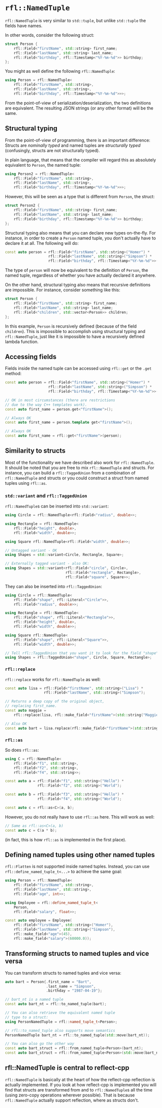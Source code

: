 # `rfl::NamedTuple`

`rfl::NamedTuple` is very similar to `std::tuple`, but unlike `std::tuple` the fields have names.

In other words, consider the following struct:

```cpp
struct Person {
    rfl::Field<"firstName", std::string> first_name;
    rfl::Field<"lastName", std::string> last_name;
    rfl::Field<"birthday", rfl::Timestamp<"%Y-%m-%d">> birthday;
};
```

You might as well define the following `rfl::NamedTuple`:

```cpp
using Person = rfl::NamedTuple<
    rfl::Field<"firstName", std::string>,
    rfl::Field<"lastName", std::string>,
    rfl::Field<"birthday", rfl::Timestamp<"%Y-%m-%d">>>;
```

From the point-of-view of serialization/deserialization, the two definitions are equivalent. 
The resulting JSON strings (or any other format) will be the same.


## Structural typing

From the point-of-view of programming, there is an important difference: Structs are *nominally typed*
and named tuples are *structurally typed* (confusingly, structs are not structurally typed).

In plain language, that means that the compiler will regard this as absolutely equivalent to `Person`, the named tuple:

```cpp
using Person2 = rfl::NamedTuple<
    rfl::Field<"firstName", std::string>,
    rfl::Field<"lastName", std::string>,
    rfl::Field<"birthday", rfl::Timestamp<"%Y-%m-%d">>>;
```

However, this will be seen as a type that is different from `Person`, the struct:

```cpp
struct Person2 {
    rfl::Field<"firstName", std::string> first_name;
    rfl::Field<"lastName", std::string> last_name;
    rfl::Field<"birthday", rfl::Timestamp<"%Y-%m-%d">> birthday;
};
```

Structural typing also means that you can declare new types on-the-fly. For instance, in order
to create a `Person` named tuple, you don't actually have to declare it at all. The following will do:

```cpp
const auto person = rfl::Field<"firstName", std::string>("Homer") *
                    rfl::Field<"lastName", std::string>("Simpson") *
                    rfl::Field<"birthday", rfl::Timestamp<"%Y-%m-%d">>("1987-04-19");
```

The type of `person` will now be equivalent to the definition of `Person`, the named tuple, 
regardless of whether you have actually declared it anywhere.

On the other hand, structural typing also means that recursive definitions are impossible.
For instance, consider something like this:

```cpp
struct Person {
    rfl::Field<"firstName", std::string> first_name;
    rfl::Field<"lastName", std::string> last_name;
    rfl::Field<"children", std::vector<Person>> children;
};
```

In this example, `Person` is recursively defined (because of the field `children`). 
This is impossible to accomplish using structural typing and `rfl::NamedTuple`, just like it is impossible to have a recursively defined lambda function.

## Accessing fields

Fields inside the named tuple can be accessed using `rfl::get` or the `.get` method:

```cpp
const auto person = rfl::Field<"firstName", std::string>("Homer") *
                    rfl::Field<"lastName", std::string>("Simpson") *
                    rfl::Field<"birthday", rfl::Timestamp<"%Y-%m-%d">>("1987-04-19");

// OK in most circumstances (there are restrictions
// due to the way C++ templates work).
const auto first_name = person.get<"firstName">();

// Always OK
const auto first_name = person.template get<"firstName">();

// Always OK
const auto first_name = rfl::get<"firstName">(person);
```

## Similarity to structs

Most of the functionality we have described also work for `rfl::NamedTuple`. 
It should be noted that you are free to mix `rfl::NamedTuple` and structs.
For instance, you can build a `rfl::TaggedUnion` from a combination of 
`rfl::NamedTuple` and structs or you could construct a struct from named tuples using
`rfl::as`.

### `std::variant` and `rfl::TaggedUnion`

`rfl::NamedTuple`s can be inserted into `std::variant`:

```cpp
using Circle = rfl::NamedTuple<rfl::Field<"radius", double>>;

using Rectangle = rfl::NamedTuple<
    rfl::Field<"height", double>,
    rfl::Field<"width", double>>;

using Square rfl::NamedTuple<rfl::Field<"width", double>>;

// Untagged variant - OK
using Shapes = std::variant<Circle, Rectangle, Square>;

// Externally tagged variant - also OK:
using Shapes = std::variant<rfl::Field<"circle", Circle>,
                            rfl::Field<"rectangle", Rectangle>,
                            rfl::Field<"square", Square>>;
```

They can also be inserted into `rfl::TaggedUnion`:

```cpp
using Circle = rfl::NamedTuple<
    rfl::Field<"shape", rfl::Literal<"Circle">>,
    rfl::Field<"radius", double>>;

using Rectangle = rfl::NamedTuple<
    rfl::Field<"shape", rfl::Literal<"Rectangle">>,
    rfl::Field<"height", double>,
    rfl::Field<"width", double>>;

using Square rfl::NamedTuple<
    rfl::Field<"shape", rfl::Literal<"Square">>,
    rfl::Field<"width", double>>;

// Tell rfl::TaggedUnion that you want it to look for the field "shape".
using Shapes = rfl::TaggedUnion<"shape", Circle, Square, Rectangle>;
```

### `rfl::replace`

`rfl::replace` works for `rfl::NamedTuple` as well:

```cpp
const auto lisa = rfl::Field<"firstName", std::string>("Lisa") *
                  rfl::Field<"lastName", std::string>("Simpson");

// Returns a deep copy of the original object,
// replacing first_name.
const auto maggie =
    rfl::replace(lisa, rfl::make_field<"firstName">(std::string("Maggie")));

// Also OK
const auto bart = lisa.replace(rfl::make_field<"firstName">(std::string("Bart")));
```

### `rfl::as`

So does `rfl::as`:

```cpp
using C = rfl::NamedTuple<
    rfl::Field<"f1", std::string>,
    rfl::Field<"f2", std::string>,
    rfl::Field<"f4", std::string>>;

const auto a = rfl::Field<"f1", std::string>("Hello") *  
               rfl::Field<"f2", std::string>("World");

const auto b = rfl::Field<"f3", std::string>("Hello") *  
               rfl::Field<"f4", std::string>("World");

const auto c = rfl::as<C>(a, b);
```

However, you do not really have to use `rfl::as` here. This will work as well:

```cpp
// Same as rfl::as<C>(a, b)
const auto c = C(a * b);
```

(in fact, this is how `rfl::as` is implemented in the first place).

## Defining named tuples using other named tuples

`rfl::Flatten` is not supported inside named tuples. Instead, you can use `rfl::define_named_tuple_t<...>`
to achieve the same goal:

```cpp
using Person = rfl::NamedTuple<
    rfl::Field<"firstName", std::string>,
    rfl::Field<"lastName", std::string>,
    rfl::Field<"age", int>>;

using Employee = rfl::define_named_tuple_t<
    Person,
    rfl::Field<"salary", float>>;

const auto employee = Employee(
    rfl::Field<"firstName", std::string>("Homer"),
    rfl::Field<"lastName", std::string>("Simpson"),
    rfl::make_field<"age">(45),
    rfl::make_field<"salary">(60000.0));
```

## Transforming structs to named tuples and vice versa

You can transform structs to named tuples and vice versa:

```cpp
auto bart = Person{.first_name = "Bart",
                   .last_name = "Simpson",
                   .birthday = "1987-04-19"};

// bart_nt is a named tuple
const auto bart_nt = rfl::to_named_tuple(bart);

// You can also retrieve the equivalent named tuple
// type to a struct:
using PersonNamedTuple = rfl::named_tuple_t<Person>;

// rfl::to_named_tuple also supports move semantics
PersonNamedTuple bart_nt = rfl::to_named_tuple(std::move(bart_nt));

// You can also go the other way
const auto bart_struct = rfl::from_named_tuple<Person>(bart_nt);
const auto bart_struct = rfl::from_named_tuple<Person>(std::move(bart_nt));
```

## rfl::NamedTuple is central to reflect-cpp

`rfl::NamedTuple` is basically at the heart of how the reflect-cpp reflection
is actually implemented. If you look at how reflect-cpp is implemented you will find that 
structs are transformed from and to `rfl::NamedTuple`s
all the time (using zero-copy operations wherever possible). 
That is because `rfl::NamedTuple` actually support reflection,
where as structs don't.





